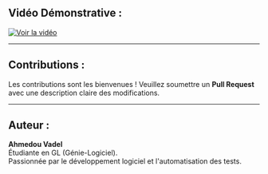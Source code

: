 ## **Vidéo Démonstrative :**
[![Voir la vidéo](https://img.youtube.com/vi/abcd1234/0.jpg)](https://youtu.be/MxeoToq9HSI)



---

## **Contributions :**
Les contributions sont les bienvenues ! Veuillez soumettre un **Pull Request** avec une description claire des modifications.  

---

## **Auteur :**
**Ahmedou Vadel**  
Étudiante en GL (Génie-Logiciel).  
Passionnée par le développement logiciel et l'automatisation des tests.  
